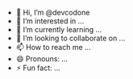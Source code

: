 - 👋 Hi, I’m @devcodone
- 👀 I’m interested in ...
- 🌱 I’m currently learning ...
- 💞️ I’m looking to collaborate on ...
- 📫 How to reach me ...
- 😄 Pronouns: ...
- ⚡ Fun fact: ...

<!---
devcodone/devcodone is a ✨ special ✨ repository because its `README.md` (this file) appears on your GitHub profile.
You can click the Preview link to take a look at your changes.
--->
